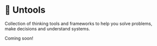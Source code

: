 # 🧠 Untools

Collection of thinking tools and frameworks to help you solve problems, make decisions and understand systems.

Coming soon!
